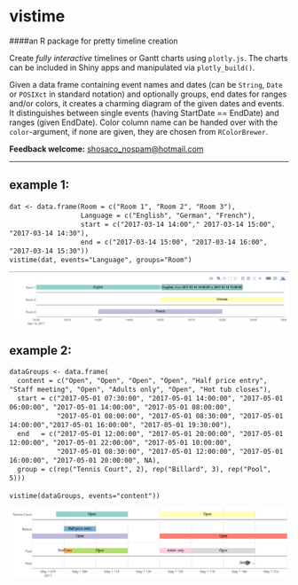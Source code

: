 # vistime
####an R package for pretty timeline creation

Create _fully interactive_ timelines or Gantt charts using `plotly.js`. The charts can be included in Shiny apps and manipulated via `plotly_build()`.

Given a data frame containing event names and dates (can be `String`, `Date` or `POSIXct` in standard notation) and optionally groups, end dates for ranges and/or colors, it creates a charming diagram of the given dates and events. It distinguishes between single events (having StartDate == EndDate) and ranges (given EndDate). Color column name can be handed over with the `color`-argument, if none are given, they are chosen from `RColorBrewer`.

**Feedback welcome:** shosaco_nospam@hotmail.com  

******
## example 1:
```{r}
dat <- data.frame(Room = c("Room 1", "Room 2", "Room 3"),
                  Language = c("English", "German", "French"),
                  start = c("2017-03-14 14:00"," 2017-03-14 15:00", "2017-03-14 14:30"),
                  end = c("2017-03-14 15:00", "2017-03-14 16:00", "2017-03-14 15:30"))
vistime(dat, events="Language", groups="Room")
```
![](inst/img/ex1.png)
 
   
## example 2:
```{r}
dataGroups <- data.frame(
  content = c("Open", "Open", "Open", "Open", "Half price entry", "Staff meeting", "Open", "Adults only", "Open", "Hot tub closes"),
  start = c("2017-05-01 07:30:00", "2017-05-01 14:00:00", "2017-05-01 06:00:00", "2017-05-01 14:00:00", "2017-05-01 08:00:00",
            "2017-05-01 08:00:00", "2017-05-01 08:30:00", "2017-05-01 14:00:00","2017-05-01 16:00:00", "2017-05-01 19:30:00"),
  end   = c("2017-05-01 12:00:00", "2017-05-01 20:00:00", "2017-05-01 12:00:00", "2017-05-01 22:00:00", "2017-05-01 10:00:00",
            "2017-05-01 08:30:00", "2017-05-01 12:00:00", "2017-05-01 16:00:00", "2017-05-01 20:00:00", NA),
  group = c(rep("Tennis Court", 2), rep("Billard", 3), rep("Pool", 5)))

vistime(dataGroups, events="content"))
```
![](inst/img/ex2.png)



